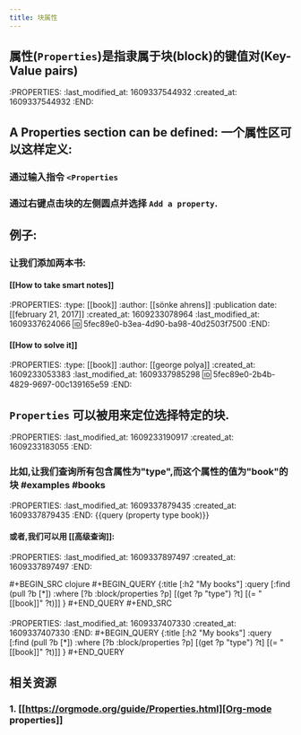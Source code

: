 ```yaml
---
title: 块属性
---
```


## 属性(`Properties`)是指隶属于块(block)的键值对(Key-Value pairs)
:PROPERTIES:
:last_modified_at: 1609337544932
:created_at: 1609337544932
:END:
## A Properties section can be defined: 一个属性区可以这样定义:
### 通过输入指令 `<Properties`
### 通过右键点击块的左侧圆点并选择 `Add a property`.
## 例子:
### 让我们添加两本书:
#### [[How to take smart notes]]
:PROPERTIES:
:type: [[book]]
:author: [[sönke ahrens]]
:publication date: [[february 21, 2017]]
:created_at: 1609233078964
:last_modified_at: 1609337624066
:id: 5fec89e0-b3ea-4d90-ba98-40d2503f7500
:END:
#### [[How to solve it]]
:PROPERTIES:
:type: [[book]]
:author: [[george polya]]
:created_at: 1609233053383
:last_modified_at: 1609337985298
:id: 5fec89e0-2b4b-4829-9697-00c139165e59
:END:
## `Properties` 可以被用来定位选择特定的块.
:PROPERTIES:
:last_modified_at: 1609233190917
:created_at: 1609233183055
:END:
### 比如,让我们查询所有包含属性为"type",而这个属性的值为"book"的块 #examples #books
:PROPERTIES:
:last_modified_at: 1609337879435
:created_at: 1609337879435
:END:
{{query (property type book)}}
#### 或者,我们可以用 [[高级查询]]:
:PROPERTIES:
:last_modified_at: 1609337897497
:created_at: 1609337897497
:END:

#+BEGIN_SRC clojure
#+BEGIN_QUERY
{:title [:h2 "My books"]
 :query [:find (pull ?b [*])
         :where
         [?b :block/properties ?p]
         [(get ?p "type") ?t]
         [(= "[[book]]" ?t)]]
 }
#+END_QUERY
#+END_SRC
####
:PROPERTIES:
:last_modified_at: 1609337407330
:created_at: 1609337407330
:END:
#+BEGIN_QUERY
{:title [:h2 "My books"]
 :query [:find (pull ?b [*])
         :where
         [?b :block/properties ?p]
         [(get ?p "type") ?t]
         [(= "[[book]]" ?t)]]
 }
#+END_QUERY
## **相关资源**
### 1. [[https://orgmode.org/guide/Properties.html][Org-mode properties]]
